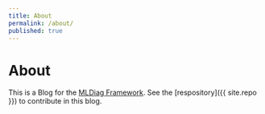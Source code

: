 ```yaml
---
title: About
permalink: /about/
published: true
---
```


# About

This is a Blog for the [MLDiag Framework](https://github.com/AI-MEN/MLDiag).
See the [respository]({{ site.repo }}) to contribute in this blog.